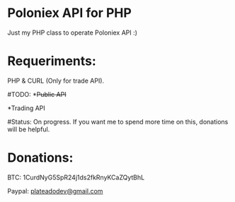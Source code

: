# Poloniex API for PHP
Just my PHP class to operate Poloniex API :)

# Requeriments:
PHP & CURL (Only for trade API).

#TODO:
*~~Public API~~

*Trading API

#Status:
On progress. If you want me to spend more time on this, donations will be helpful.

# Donations:
BTC: 1CurdNyG5SpR24j1ds2fkRnyKCaZQytBhL

Paypal: plateadodev@gmail.com